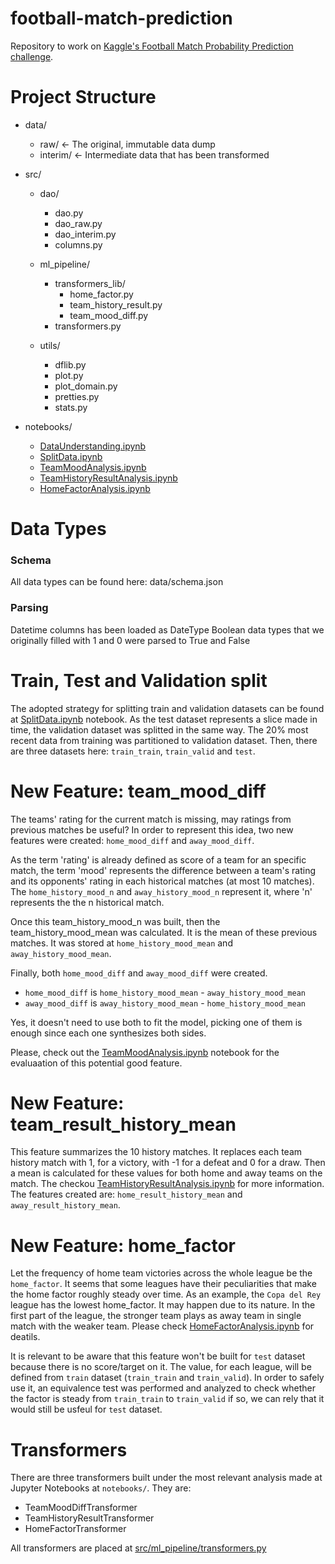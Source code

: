 # football-match-prediction
Repository to work on [Kaggle's Football Match Probability Prediction challenge](https://www.kaggle.com/competitions/football-match-probability-prediction/).

# Project Structure
* data/
  * raw/     <- The original, immutable data dump
  * interim/  <- Intermediate data that has been transformed

* src/
  * dao/
    * dao.py
    * dao_raw.py
    * dao_interim.py
    * columns.py

  * ml_pipeline/
    * transformers_lib/
      * home_factor.py
      * team_history_result.py
      * team_mood_diff.py
    * transformers.py

  * utils/
    * dflib.py
    * plot.py
    * plot_domain.py
    * pretties.py
    * stats.py

* notebooks/
  * [DataUnderstanding.ipynb](notebooks/DataUnderstanding.ipynb)
  * [SplitData.ipynb](notebooks/SplitData.ipynb)
  * [TeamMoodAnalysis.ipynb](notebooks/TeamMoodAnalysis.ipynb)
  * [TeamHistoryResultAnalysis.ipynb](notebooks/TeamHistoryResultAnalysis.ipynb)
  * [HomeFactorAnalysis.ipynb](notebooks/HomeFactorAnalysis.ipynb)

# Data Types
### Schema
All data types can be found here: data/schema.json
### Parsing
Datetime columns has been loaded as DateType
Boolean data types that we originally filled with 1 and 0 were parsed to True and False

# Train, Test and Validation split
The adopted strategy for splitting train and validation datasets can be found at [SplitData.ipynb](notebooks/SplitData.ipynb) notebook. As the test dataset represents a slice made in time, the validation dataset was splitted in the same way.
The 20% most recent data from training was partitioned to validation dataset. Then, there are three datasets here: `train_train`, `train_valid` and `test`.


# New Feature: team_mood_diff
The teams' rating for the current match is missing, may ratings from previous matches be useful?
In order to represent this idea, two new features were created: `home_mood_diff` and `away_mood_diff`.

As the term 'rating' is already defined as score of a team for an specific match, the term 'mood' represents the difference between a team's rating and its opponents' rating in each historical matches (at most 10 matches). The `home_history_mood_n` and `away_history_mood_n` represent it, where 'n' represents the the n historical match.

Once this team_history_mood_n was built, then the team_history_mood_mean was calculated. It is the mean of these previous matches. It was stored at `home_history_mood_mean` and `away_history_mood_mean`.

Finally, both `home_mood_diff` and `away_mood_diff` were created.
  * `home_mood_diff` is `home_history_mood_mean` - `away_history_mood_mean`
  * `away_mood_diff` is `away_history_mood_mean` - `home_history_mood_mean`

Yes, it doesn't need to use both to fit the model, picking one of them is enough since each one synthesizes both sides.

Please, check out the [TeamMoodAnalysis.ipynb](notebooks/TeamMoodAnalysis.ipynb) notebook for the evaluaation of this potential good feature.

# New Feature: team_result_history_mean
This feature summarizes the 10 history matches.
It replaces each team history match with 1, for a victory, with -1 for a defeat and 0 for a draw. Then a mean is calculated for these values for both home and away teams on the match. The checkou [TeamHistoryResultAnalysis.ipynb](notebooks/TeamHistoryResultAnalysis.ipynb) for more information.
The features created are: `home_result_history_mean` and `away_result_history_mean`.

# New Feature: home_factor
Let the frequency of home team victories across the whole league be the `home_factor`.
It seems that some leagues have their peculiarities that make the home factor roughly steady over time.
As an example, the `Copa del Rey` league has the lowest home_factor. It may happen due to its nature. In the first part of the league, the stronger team plays as away team in single match with the weaker team.
Please check [HomeFactorAnalysis.ipynb](notebooks/HomeFactorAnalysis.ipynb) for deatils.

It is relevant to be aware that this feature won't be built for `test` dataset because there is no score/target on it. The value, for each league, will be defined from `train` dataset (`train_train` and `train_valid`). In order to safely use it, an equivalence test was performed and analyzed to check whether the factor is steady from `train_train` to `train_valid` if so, we can rely that it would still be usfeul for `test` dataset.

# Transformers
There are three transformers built under the most relevant analysis made at Jupyter Notebooks at `notebooks/`. They are:

* TeamMoodDiffTransformer
* TeamHistoryResultTransformer
* HomeFactorTransformer

All transformers are placed at [src/ml_pipeline/transformers.py](src/ml_pipeline/transformers.py)